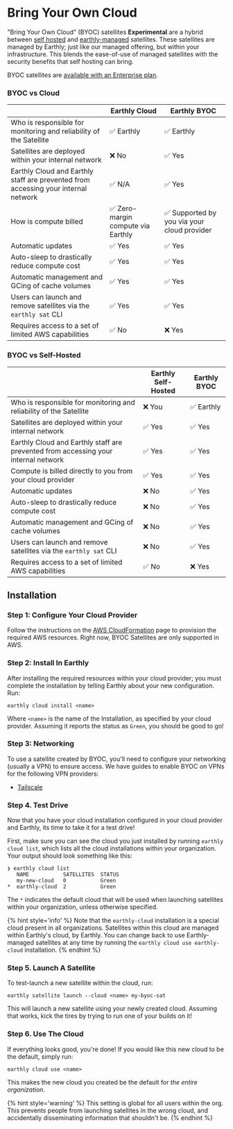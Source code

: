 # Bring Your Own Cloud

"Bring Your Own Cloud" (BYOC) satellites **Experimental** are a hybrid between [self hosted](../self-hosted.md) and [earthly-managed](../../satellites.md) satellites. These satellites are managed by Earthly; just like our managed offering, but within your infrastructure. This blends the ease-of-use of managed satellites with the security benefits that self hosting can bring.

BYOC satellites are [available with an Enterprise plan](https://earthly.dev/pricing).

### BYOC vs Cloud

|                                                                                    | Earthly Cloud                     | Earthly BYOC                               |
|------------------------------------------------------------------------------------|-----------------------------------|--------------------------------------------|
| Who is responsible for monitoring and reliability of the Satellite                 | ✅ Earthly                         | ✅ Earthly                                  |
| Satellites are deployed within your internal network                               | ❌ No                              | ✅ Yes                                      |
| Earthly Cloud and Earthly staff are prevented from accessing your internal network | ✅ N/A                             | ✅ Yes                                      |
| How is compute billed                                                              | ✅ Zero-margin compute via Earthly | ✅ Supported by you via your cloud provider |
| Automatic updates                                                                  | ✅ Yes                             | ✅ Yes                                      |
| Auto-sleep to drastically reduce compute cost                                      | ✅ Yes                             | ✅ Yes                                      |
| Automatic management and GCing of cache volumes                                    | ✅ Yes                             | ✅ Yes                                      |
| Users can launch and remove satellites via the `earthly sat` CLI                   | ✅ Yes                             | ✅ Yes                                      |
| Requires access to a set of limited AWS capabilities                               | ✅ No                              | ❌ Yes                                      |


### BYOC vs Self-Hosted

|                                                                                    | Earthly Self-Hosted | Earthly BYOC |
|------------------------------------------------------------------------------------|---------------------|--------------|
| Who is responsible for monitoring and reliability of the Satellite                 | ❌ You               | ✅ Earthly    |
| Satellites are deployed within your internal network                               | ✅ Yes               | ✅ Yes        |
| Earthly Cloud and Earthly staff are prevented from accessing your internal network | ✅ Yes               | ✅ Yes        |
| Compute is billed directly to you from your cloud provider                         | ✅ Yes               | ✅ Yes        |
| Automatic updates                                                                  | ❌ No                | ✅ Yes        |
| Auto-sleep to drastically reduce compute cost                                      | ❌ No                | ✅ Yes        |
| Automatic management and GCing of cache volumes                                    | ❌ No                | ✅ Yes        |
| Users can launch and remove satellites via the `earthly sat` CLI                   | ❌ No                | ✅ Yes        |
| Requires access to a set of limited AWS capabilities                               | ✅ No                | ❌ Yes        |
## Installation

### Step 1: Configure Your Cloud Provider

Follow the instructions on the [AWS CloudFormation](./aws.md) page to provision the required AWS resources. Right now, BYOC Satellites are only supported in AWS.


### Step 2: Install In Earthly

After installing the required resources within your cloud provider; you must complete the installation by telling Earthly about your new configuration. Run:

```shell
earthly cloud install <name>
```

Where `<name>` is the name of the Installation, as specified by your cloud provider. Assuming it reports the status as `Green`, you should be good to go!


### Step 3: Networking

To use a satellite created by BYOC, you'll need to configure your networking (usually a VPN) to ensure access. We have guides to enable BYOC on VPNs for the following VPN providers:
* [Tailscale](./tailscale.md)

### Step 4. Test Drive

Now that you have your cloud installation configured in your cloud provider and Earthly, its time to take it for a test drive!

First, make sure you can see the cloud you just installed by running `earthly cloud list`, which lists all the cloud installations within your organization. Your output should look something like this:

```shell
❯ earthly cloud list
   NAME           SATELLITES  STATUS          
   my-new-cloud   0           Green  
*  earthly-cloud  2           Green  
```
The `*` indicates the default cloud that will be used when launching satellites within your organization, unless otherwise specified.

{% hint style='info' %}
Note that the `earthly-cloud` installation is a special cloud present in all organizations. Satellites within this cloud are managed within Earthly's cloud, by Earthly. You can change back to use Earthly-managed satellites at any time by running the `earthly cloud use earthly-cloud` installation.
{% endhint %}

### Step 5. Launch A Satellite

To test-launch a new satellite within the cloud, run:

```shell
earthly satellite launch --cloud <name> my-byoc-sat
```
This will launch a new satellite using your newly created cloud. Assuming that works, kick the tires by trying to run one of your builds on it!


### Step 6. Use The Cloud

If everything looks good, you're done! If you would like this new cloud to be the default, simply run:

```shell
earthly cloud use <name>
```

This makes the new cloud you created be the default for _the entire organization_.

{% hint style='warning' %}
This setting is global for all users within the org. This prevents people from launching satellites in the wrong cloud, and accidentally disseminating information that shouldn't be.
{% endhint %}
